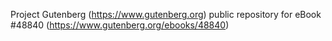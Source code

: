 Project Gutenberg (https://www.gutenberg.org) public repository for eBook #48840 (https://www.gutenberg.org/ebooks/48840)
